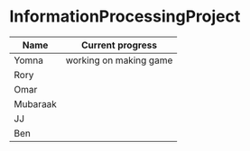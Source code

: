 # InformationProcessingProject 
| Name      | Current progress |
| ----------- | ----------- |
| Yomna      |    working on making game    |
| Rory   |         |
| Omar   |         |
| Mubaraak   |         |
| JJ   |         |
| Ben   |         |

